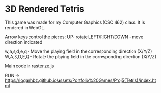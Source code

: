 # 3D Rendered Tetris

This game was made for my Computer Graphics (CSC 462) class.
It is rendered in WebGL.

Arrow keys control the pieces: 
    UP- rotate
    LEFT/RIGHT/DOWN - move direction indicated
    
w,a,s,d,e,q - Move the playing field in the corresponding direction (X/Y/Z)
W,A,S,D,E,Q - Rotate the playing field in the corresponding direction (X/Y/Z)

Main code in rasterize.js

RUN -> https://loganhbz.github.io/assets/Portfolio%20Games/Proj5(Tetris)/index.html
